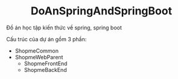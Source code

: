 <h1 align="center">DoAnSpringAndSpringBoot</h1>

Đồ án học tập kiến thức về spring, spring boot <br>



Cấu trúc của dự án gồm 3 phần:
- ShopmeCommon
- ShopmeWebParent
  - ShopmeFrontEnd
  - ShopmeBackEnd

